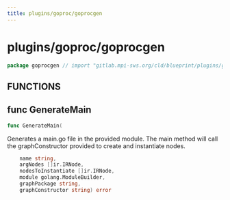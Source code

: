 ```yaml
---
title: plugins/goproc/goprocgen
---
```

# plugins/goproc/goprocgen
```go
package goprocgen // import "gitlab.mpi-sws.org/cld/blueprint/plugins/goproc/goprocgen"
```

## FUNCTIONS

## func GenerateMain
```go
func GenerateMain(
```
Generates a main.go file in the provided module. The main method will call
the graphConstructor provided to create and instantiate nodes.
```go
	name string,
	argNodes []ir.IRNode,
	nodesToInstantiate []ir.IRNode,
	module golang.ModuleBuilder,
	graphPackage string,
	graphConstructor string) error
```

